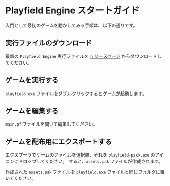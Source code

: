 Playfield Engine スタートガイド
===============================

入門として最初のゲームを動かしてみる手順は、以下の通りです。

## 実行ファイルのダウンロード

最新の `Playfield Engine` 実行ファイルを [リリースページ](https://github.com/awemorris/PlayfieldEngine/releases) からダウンロードしてください。

## ゲームを実行する

`playfield.exe` ファイルをダブルクリックするとゲームが起動します。

## ゲームを編集する

`main.pf` ファイルを開いて編集してください。

## ゲームを配布用にエクスポートする

エクスプーラでゲームのファイルを選択肢、それを `playfield-pack.exe` のアイコンにドロップしてください。
すると、`assets.pak` ファイルが作成されます。

作成された `assets.pak` ファイルを `playfield.exe` ファイルと同じフォルダに置いてください。
